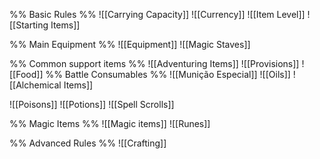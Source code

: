 %% Basic Rules %%
![[Carrying Capacity]]
![[Currency]]
![[Item Level]]
![[Starting Items]]

%% Main Equipment %%
![[Equipment]]
![[Magic Staves]]

%% Common support items %%
![[Adventuring Items]]
![[Provisions]]
![[Food]]
%% Battle Consumables %% 
![[Munição Especial]]
![[Oils]]
![[Alchemical Items]]

![[Poisons]]
![[Potions]]
![[Spell Scrolls]]

%% Magic Items %%
![[Magic items]]
![[Runes]]

%% Advanced Rules %%
![[Crafting]]